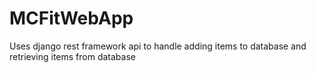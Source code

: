 # MCFitWebApp

Uses django rest framework api to handle adding items to database and retrieving items from database

